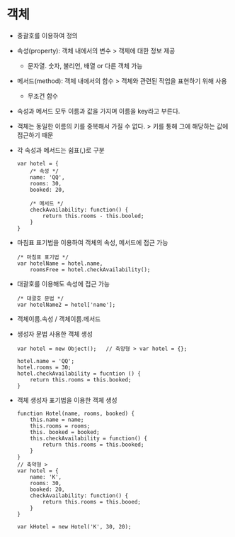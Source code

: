 # 객체
* 중괄호를 이용하여 정의

* 속성(property): 객체 내에서의 변수 > 객제에 대한 정보 제공
  * 문자열. 숫자, 불리언, 배열 or 다른 객체 가능
* 메서드(method): 객체 내에서의 함수 > 객체와 관련된 작업을 표현하기 위해 사용
  * 무조건 함수

* 속성과 메서드 모두 이름과 값을 가지며 이름을 key라고 부른다.
* 객체는 동일한 이름의 키를 중복해서 가질 수 없다. > 키를 통해 그에 해당하는 값에 접근하기 때문
* 각 속성과 메서드는 쉼표(,)로 구분

  ```
  var hotel = {
      /* 속성 */
      name: 'QQ',
      rooms: 30,
      booked: 20,

      /* 메서드 */
      checkAvailability: function() {
          return this.rooms - this.booled;
      }
  }
  ```

* 마침표 표기법을 이용하여 객체의 속성, 메서드에 접근 가능

  ```
  /* 마침표 표기법 */
  var hotelName = hotel.name,
      roomsFree = hotel.checkAvailability();
  ```

* 대괄호를 이용해도 속성에 접근 가능
 
  ```
  /* 대괄호 문법 */
  var hotelName2 = hotel['name'];
  ```

* 객체이름.속성 / 객체이름.메서드
* 생성자 문법 사용한 객체 생성

  ```
  var hotel = new Object();   // 축양형 > var hotel = {};

  hotel.name = 'QQ';
  hotel.rooms = 30;
  hotel.checkAvailability = fucntion () {
      return this.rooms = this.booked;
  }
  ```

* 객체 생성자 표기법을 이용한 객체 생성

  ```
  function Hotel(name, rooms, booked) {
      this.name = name;
      this.rooms = rooms;
      this. booked = booked;
      this.checkAvailability = function() {
          return this.rooms = this.booked;
      }
  }
  // 축약형 > 
  var hotel = {
      name: 'K',
      rooms: 30,
      booked: 20,
      checkAvailability: function() {
          return this.rooms = this.booed;
      }
  }

  var kHotel = new Hotel('K', 30, 20);
  ```
